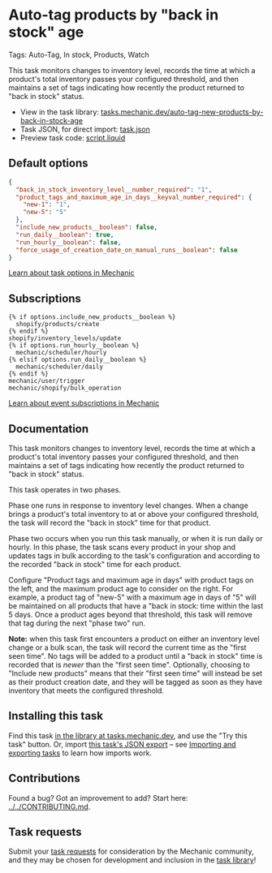 # Auto-tag products by "back in stock" age

Tags: Auto-Tag, In stock, Products, Watch

This task monitors changes to inventory level, records the time at which a product's total inventory passes your configured threshold, and then maintains a set of tags indicating how recently the product returned to "back in stock" status.

* View in the task library: [tasks.mechanic.dev/auto-tag-new-products-by-back-in-stock-age](https://tasks.mechanic.dev/auto-tag-new-products-by-back-in-stock-age)
* Task JSON, for direct import: [task.json](../../tasks/auto-tag-new-products-by-back-in-stock-age.json)
* Preview task code: [script.liquid](./script.liquid)

## Default options

```json
{
  "back_in_stock_inventory_level__number_required": "1",
  "product_tags_and_maximum_age_in_days__keyval_number_required": {
    "new-1": "1",
    "new-5": "5"
  },
  "include_new_products__boolean": false,
  "run_daily__boolean": true,
  "run_hourly__boolean": false,
  "force_usage_of_creation_date_on_manual_runs__boolean": false
}
```

[Learn about task options in Mechanic](https://learn.mechanic.dev/core/tasks/options)

## Subscriptions

```liquid
{% if options.include_new_products__boolean %}
  shopify/products/create
{% endif %}
shopify/inventory_levels/update
{% if options.run_hourly__boolean %}
  mechanic/scheduler/hourly
{% elsif options.run_daily__boolean %}
  mechanic/scheduler/daily
{% endif %}
mechanic/user/trigger
mechanic/shopify/bulk_operation
```

[Learn about event subscriptions in Mechanic](https://learn.mechanic.dev/core/tasks/subscriptions)

## Documentation

This task monitors changes to inventory level, records the time at which a product's total inventory passes your configured threshold, and then maintains a set of tags indicating how recently the product returned to "back in stock" status.

This task operates in two phases.

Phase one runs in response to inventory level changes. When a change brings a product's total inventory to at or above your configured threshold, the task will record the "back in stock" time for that product.

Phase two occurs when you run this task manually, or when it is run daily or hourly. In this phase, the task scans every product in your shop and updates tags in bulk according to the task's configuration and according to the recorded "back in stock" time for each product.

Configure "Product tags and maximum age in days" with product tags on the left, and the maximum product age to consider on the right. For example, a product tag of "new-5" with a maximum age in days of "5" will be maintained on all products that have a "back in stock: time within the last 5 days. Once a product ages beyond that threshold, this task will remove that tag during the next "phase two" run.

**Note:** when this task first encounters a product on either an inventory level change or a bulk scan, the task will record the current time as the "first seen time". No tags will be added to a product until a "back in stock" time is recorded that is *newer* than the "first seen time". Optionally, choosing to "Include new products" means that their "first seen time" will instead be set as their product creation date, and they will be tagged as soon as they have inventory that meets the configured threshold.

## Installing this task

Find this task [in the library at tasks.mechanic.dev](https://tasks.mechanic.dev/auto-tag-new-products-by-back-in-stock-age), and use the "Try this task" button. Or, import [this task's JSON export](../../tasks/auto-tag-new-products-by-back-in-stock-age.json) – see [Importing and exporting tasks](https://learn.mechanic.dev/core/tasks/import-and-export) to learn how imports work.

## Contributions

Found a bug? Got an improvement to add? Start here: [../../CONTRIBUTING.md](../../CONTRIBUTING.md).

## Task requests

Submit your [task requests](https://mechanic.canny.io/task-requests) for consideration by the Mechanic community, and they may be chosen for development and inclusion in the [task library](https://tasks.mechanic.dev/)!
